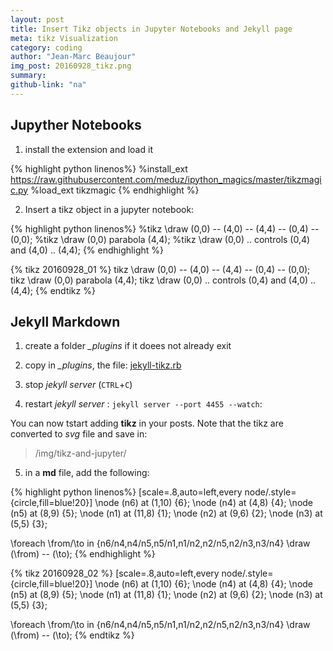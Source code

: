 ```yaml
---
layout: post
title: Insert Tikz objects in Jupyter Notebooks and Jekyll page
meta: tikz Visualization
category: coding
author: "Jean-Marc Beaujour"
img_post: 20160928_tikz.png
summary:
github-link: "na"
---
```



## Jupyther Notebooks

1. install the extension and load it

{% highlight python linenos%}
%install_ext https://raw.githubusercontent.com/meduz/ipython_magics/master/tikzmagic.py
%load_ext tikzmagic 
{% endhighlight %}

2. Insert a tikz object in a jupyter notebook:

{% highlight python linenos%}
%tikz \draw (0,0) -- (4,0) -- (4,4) -- (0,4) -- (0,0);
%tikz \draw (0,0) parabola (4,4);
%tikz \draw (0,0) .. controls (0,4) and (4,0) .. (4,4);
{% endhighlight %}


{% tikz 20160928_01 %}
  tikz \draw (0,0) -- (4,0) -- (4,4) -- (0,4) -- (0,0);
  tikz \draw (0,0) parabola (4,4);
  tikz \draw (0,0) .. controls (0,4) and (4,0) .. (4,4);
{% endtikz %}



## Jekyll Markdown

1. create a folder *_plugins* if it doees not already exit 

2. copy in *_plugins*, the file: [jekyll-tikz.rb](https://gist.github.com/hack-ghost/6139753)

3. stop *jekyll server* (`CTRL`+`C`)

4. restart *jekyll server* : `jekyll server --port 4455 --watch`:

You can now tstart adding **tikz** in your posts. Note that the tikz are converted to *svg* file and save in: 

 > /img/tikz-and-jupyter/

5. in a **md** file, add the following:

{% highlight python linenos%}
  [scale=.8,auto=left,every node/.style={circle,fill=blue!20}]
  \node (n6) at (1,10) {6};
  \node (n4) at (4,8)  {4};
  \node (n5) at (8,9)  {5};
  \node (n1) at (11,8) {1};
  \node (n2) at (9,6)  {2};
  \node (n3) at (5,5)  {3};

  \foreach \from/\to in {n6/n4,n4/n5,n5/n1,n1/n2,n2/n5,n2/n3,n3/n4}
    \draw (\from) -- (\to);
{% endhighlight %}


{% tikz 20160928_02 %}
  [scale=.8,auto=left,every node/.style={circle,fill=blue!20}]
  \node (n6) at (1,10) {6};
  \node (n4) at (4,8)  {4};
  \node (n5) at (8,9)  {5};
  \node (n1) at (11,8) {1};
  \node (n2) at (9,6)  {2};
  \node (n3) at (5,5)  {3};

  \foreach \from/\to in {n6/n4,n4/n5,n5/n1,n1/n2,n2/n5,n2/n3,n3/n4}
    \draw (\from) -- (\to);
{% endtikz %}

